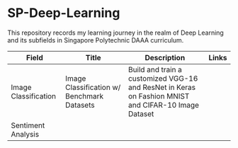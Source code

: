 # SP-Deep-Learning
This repository records my learning journey in the realm of Deep Learning and its subfields in Singapore Polytechnic DAAA curriculum.

| Field | Title | Description | Links |
| --- | --- | --- | --- |
| Image Classification | Image Classification w/ Benchmark Datasets | Build and train a customized VGG-16 and ResNet in Keras on Fashion MNIST and CIFAR-10 Image Dataset |  |
| Sentiment Analysis | | | |

